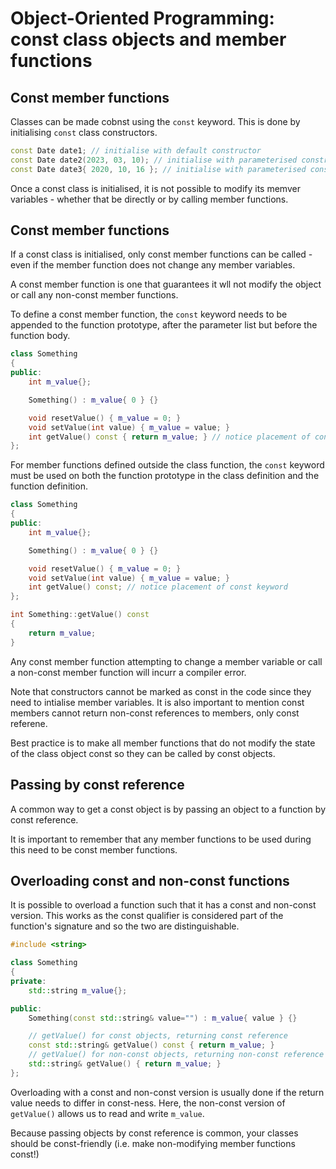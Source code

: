 # Object-Oriented Programming: const class objects and member functions

## Const member functions

Classes can be made cobnst using the `const` keyword.
This is done by initialising `const` class constructors.

```cpp
const Date date1; // initialise with default constructor
const Date date2(2023, 03, 10); // initialise with parameterised constructor
const Date date3{ 2020, 10, 16 }; // initialise with parameterised constructor (C++11)
```

Once a const class is initialised, it is not possible to modify its memver variables - whether that be directly or by calling member functions.

## Const member functions

If a const class is initialised, only const member functions can be called - even if the member function does not change any member variables.

A const member function is one that guarantees it wll not modify the object or call any non-const member functions.

To define a const member function, the `const` keyword needs to be appended to the function prototype, after the parameter list but before the function body.

```cpp
class Something
{
public:
    int m_value{};

    Something() : m_value{ 0 } {}

    void resetValue() { m_value = 0; }
    void setValue(int value) { m_value = value; }
    int getValue() const { return m_value; } // notice placement of const keyword
};
```

For member functions defined outside the class function, the `const` keyword must be used on both the function prototype in the class definition and the function definition.

```cpp
class Something
{
public:
    int m_value{};

    Something() : m_value{ 0 } {}

    void resetValue() { m_value = 0; }
    void setValue(int value) { m_value = value; }
    int getValue() const; // notice placement of const keyword
};

int Something::getValue() const
{
    return m_value;
}
```

Any const member function attempting to change a member variable or call a non-const member function will incurr a compiler error.

Note that constructors cannot be marked as const in the code since they need to intialise member variables.
It is also important to mention const members cannot return non-const references to members, only const referene.

Best practice is to make all member functions that do not modify the state of the class object const so they can be called by const objects.

## Passing by const reference

A common way to get a const object is by passing an object to a function by const reference.

It is important to remember that any member functions to be used during this need to be const member functions.

## Overloading const and non-const functions

It is possible to overload a function such that it has a const and non-const version.
This works as the const qualifier is considered part of the function's signature and so the two are distinguishable.

```cpp
#include <string>

class Something
{
private:
    std::string m_value{};

public:
    Something(const std::string& value="") : m_value{ value } {}

    // getValue() for const objects, returning const reference
    const std::string& getValue() const { return m_value; }
    // getValue() for non-const objects, returning non-const reference
    std::string& getValue() { return m_value; }
};
```

Overloading with a const and non-const version is usually done if the return value needs to differ in const-ness.
Here, the non-const version of `getValue()` allows us to read and write `m_value`.

Because passing objects by const reference is common, your classes should be const-friendly (i.e. make non-modifying member functions const!)
